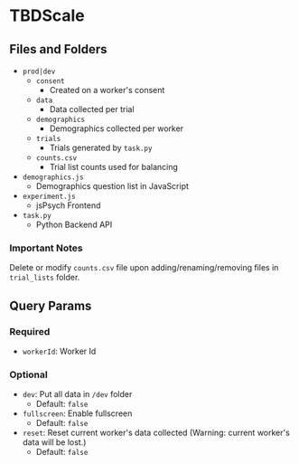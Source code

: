 # TBDScale

## Files and Folders

- `prod|dev`
  - `consent`
    - Created on a worker's consent
  - `data`
    - Data collected per trial
  - `demographics`
    - Demographics collected per worker
  - `trials`
    - Trials generated by `task.py`
  - `counts.csv`
    - Trial list counts used for balancing
- `demographics.js`
  - Demographics question list in JavaScript
- `experiment.js`
  - jsPsych Frontend
- `task.py`
  - Python Backend API

### Important Notes

Delete or modify `counts.csv` file upon adding/renaming/removing files in `trial_lists` folder.

## Query Params

### Required

- `workerId`: Worker Id

### Optional

- `dev`: Put all data in `/dev` folder
  - Default: `false`
- `fullscreen`: Enable fullscreen
  - Default: `false`
- `reset`: Reset current worker's data collected (Warning: current worker's data will be lost.)
  - Default: `false`
